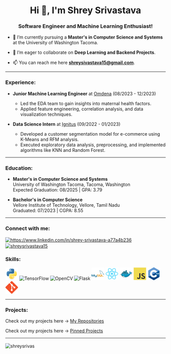 <h1 align="center">Hi 👋, I'm Shrey Srivastava</h1>
<h3 align="center">Software Engineer and Machine Learning Enthusiast!</h3>

- 🌱 I’m currently pursuing a **Master's in Computer Science and Systems** at the University of Washington Tacoma. 

- 👯 I’m eager to collaborate on **Deep Learning and Backend Projects**. 

- 📫 You can reach me here **shreysivastava15@gmail.com**.

---

<h3 align="left">Experience:</h3>

- **Junior Machine Learning Engineer** at [Omdena](https://www.omdena.com/) (08/2023 - 12/2023)  
  - Led the EDA team to gain insights into maternal health factors.  
  - Applied feature engineering, correlation analysis, and data visualization techniques.

- **Data Science Intern** at [Ignitus](https://www.ignitus.com/) (09/2022 - 01/2023)  
  - Developed a customer segmentation model for e-commerce using K-Means and RFM analysis.  
  - Executed exploratory data analysis, preprocessing, and implemented algorithms like KNN and Random Forest.

---

<h3 align="left">Education:</h3>

- **Master's in Computer Science and Systems**  
  University of Washington Tacoma, Tacoma, Washington  
  Expected Graduation: 08/2025 | GPA: 3.79

- **Bachelor's in Computer Science**  
  Vellore Institute of Technology, Vellore, Tamil Nadu  
  Graduated: 07/2023 | CGPA: 8.55

---


<h3 align="left">Connect with me:</h3>
<p align="left">
<a href="https://linkedin.com/in/https://www.linkedin.com/in/shrey-srivastava-a77a4b236" target="blank"><img align="center" src="https://raw.githubusercontent.com/rahuldkjain/github-profile-readme-generator/master/src/images/icons/Social/linked-in-alt.svg" alt="https://www.linkedin.com/in/shrey-srivastava-a77a4b236" height="30" width="40" /></a>
<a href="https://kaggle.com/shreysrivastava15" target="blank"><img align="center" src="https://raw.githubusercontent.com/rahuldkjain/github-profile-readme-generator/master/src/images/icons/Social/kaggle.svg" alt="shreysrivastava15" height="30" width="40" /></a>
</p>

<h3 align="left">Skills:</h3>
<p align="left">
  <img src="https://raw.githubusercontent.com/devicons/devicon/master/icons/python/python-original.svg" alt="Python" width="40" height="40" />
  <img src="https://www.vectorlogo.zone/logos/tensorflow/tensorflow-icon.svg" alt="TensorFlow" width="40" height="40" />
  <img src="https://www.vectorlogo.zone/logos/opencv/opencv-icon.svg" alt="OpenCV" width="40" height="40" />
  <img src="https://www.vectorlogo.zone/logos/pocoo_flask/pocoo_flask-icon.svg" alt="Flask" width="40" height="40" />
  <img src="https://raw.githubusercontent.com/devicons/devicon/master/icons/mysql/mysql-original-wordmark.svg" alt="MySQL" width="40" height="40" />
  <img src="https://raw.githubusercontent.com/devicons/devicon/master/icons/react/react-original.svg" alt="ReactJS" width="40" height="40" />
  <img src="https://raw.githubusercontent.com/devicons/devicon/master/icons/docker/docker-original.svg" alt="Docker" width="40" height="40" />
  <img src="https://raw.githubusercontent.com/devicons/devicon/master/icons/javascript/javascript-original.svg" alt="JavaScript" width="40" height="40" />
  <img src="https://raw.githubusercontent.com/devicons/devicon/master/icons/cplusplus/cplusplus-original.svg" alt="C++" width="40" height="40" />
  <img src="https://raw.githubusercontent.com/devicons/devicon/master/icons/git/git-original.svg" alt="Git" width="40" height="40" />
</p>

---

<h3 align="left">Projects:</h3>
<p>Check out my projects here -> <a href="https://github.com/ShreySrivas?tab=repositories">My Repositories</a></p>
<p>Check out my projects here -> <a href="https://github.com/ShreySrivas?tab=pinned">Pinned Projects</a></p>


---

<p><img align="center" src="https://github-readme-stats.vercel.app/api/top-langs?username=shreysrivas&show_icons=true&locale=en&layout=compact" alt="shreysrivas" /></p>


<!---
ShreySrivas/ShreySrivas is a ✨ special ✨ repository because its `README.md` (this file) appears on your GitHub profile.
You can click the Preview link to take a look at your changes.
--->
